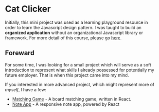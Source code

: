 # Cat Clicker
Initially, this mini project was used as a learning playground resource in order to learn the Javascript design pattern. I was taught to build an __organized application__ without an organizational Javascript library or framework. For more detail of this course, please go [here](https://www.udacity.com/course/javascript-design-patterns--ud989).

## Foreward
For some time, I was looking for a small project which will serve as a soft introduction to represent what skills I already possessed for potentially my future employer. That is when this project came into my mind.

If you interested in more advanced project, which might represent more of *myself*, I have a few:
* [Matching Game](https://github.com/kivvvvv/matching-game) - A board matching game, written in React.
* [Note App](https://github.com/kivvvvv/note-app) - A responsive note app, powered by React